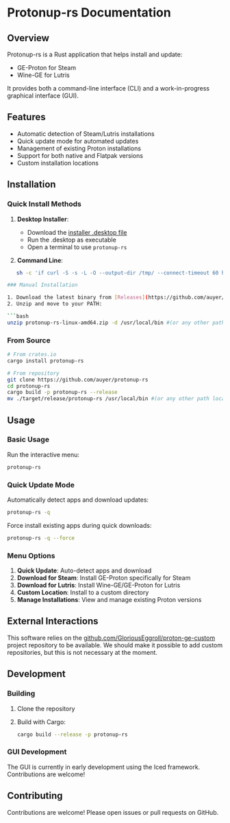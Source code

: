 # Protonup-rs Documentation

## Overview

Protonup-rs is a Rust application that helps install and update:

- GE-Proton for Steam
- Wine-GE for Lutris

It provides both a command-line interface (CLI) and a work-in-progress graphical interface (GUI).

## Features

- Automatic detection of Steam/Lutris installations
- Quick update mode for automated updates
- Management of existing Proton installations
- Support for both native and Flatpak versions
- Custom installation locations

## Installation

### Quick Install Methods

1. **Desktop Installer**:
   - Download the [installer .desktop file](https://github.com/auyer/protonup-rs/releases/latest/download/protonup-rs-install.desktop)
   - Run the .desktop as executable
   - Open a terminal to use `protonup-rs`

2. **Command Line**:

```bash
   sh -c 'if curl -S -s -L -O --output-dir /tmp/ --connect-timeout 60 https://github.com/auyer/Protonup-rs/releases/latest/download/protonup-rs-linux-amd64.tar.gz ; then tar -xvzf /tmp/protonup-rs-linux-amd64.tar.gz -C /tmp/ && mv /tmp/protonup-rs ${HOME}/.local/bin/ && [[ "$SHELL" == *"bash"* ]] && [ "$SHELL" = "/bin/bash" ] && echo "export PATH=\"$PATH:${HOME}/.local/bin\"" >> ${HOME}/.bashrc || ([ "$SHELL" = "/bin/zsh" ] && echo "export PATH=\"$PATH:${HOME}/.local/bin\"" >> ${HOME}/.zshrc ) && rm /tmp/protonup-rs-linux-amd64.tar.gz; else echo "Something went wrong, please report this if it is a bug"; read; fi'   ```

### Manual Installation

1. Download the latest binary from [Releases](https://github.com/auyer/Protonup-rs/releases/latest/download/protonup-rs-linux-amd64.zip)
2. Unzip and move to your PATH:

```bash
unzip protonup-rs-linux-amd64.zip -d /usr/local/bin #(or any other path location)
```

### From Source

```bash
# From crates.io
cargo install protonup-rs

# From repository
git clone https://github.com/auyer/protonup-rs
cd protonup-rs
cargo build -p protonup-rs --release
mv ./target/release/protonup-rs /usr/local/bin #(or any other path location)
```

## Usage

### Basic Usage

Run the interactive menu:

```bash
protonup-rs
```

### Quick Update Mode

Automatically detect apps and download updates:

```bash
protonup-rs -q
```

Force install existing apps during quick downloads:

```bash
protonup-rs -q --force
```

### Menu Options

1. **Quick Update**: Auto-detect apps and download
2. **Download for Steam**: Install GE-Proton specifically for Steam
3. **Download for Lutris**: Install Wine-GE/GE-Proton for Lutris
4. **Custom Location**: Install to a custom directory
5. **Manage Installations**: View and manage existing Proton versions

## External Interactions

This software relies on the [github.com/GloriousEggroll/proton-ge-custom](https://github.com/GloriousEggroll/proton-ge-custom) project repository to be available.
We should make it possible to add custom repositories, but this is not necessary at the moment.

## Development

### Building

1. Clone the repository
2. Build with Cargo:

   ```bash
   cargo build --release -p protonup-rs
   ```

### GUI Development

The GUI is currently in early development using the Iced framework. Contributions are welcome!

## Contributing

Contributions are welcome! Please open issues or pull requests on GitHub.
